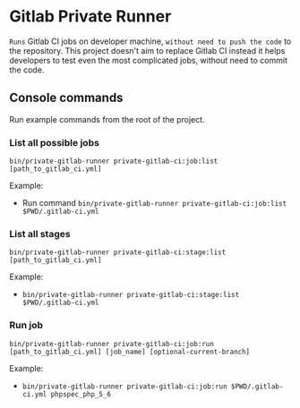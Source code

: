 # Gitlab Private Runner

`Runs` Gitlab CI jobs on developer machine, `without need to push the code` to the repository.
This project doesn't aim to replace Gitlab CI instead it helps developers to test even the most complicated jobs, without need
to commit the code. 

## Console commands
Run example commands from the root of the project.

### List all possible jobs
`bin/private-gitlab-runner private-gitlab-ci:job:list [path_to_gitlab_ci.yml]`  

Example:
* Run command `bin/private-gitlab-runner private-gitlab-ci:job:list $PWD/.gitlab-ci.yml`

### List all stages
`bin/private-gitlab-runner private-gitlab-ci:stage:list [path_to_gitlab_ci.yml]`  

Example:
* `bin/private-gitlab-runner private-gitlab-ci:stage:list $PWD/.gitlab-ci.yml`

### Run job
`bin/private-gitlab-runner private-gitlab-ci:job:run [path_to_gitlab_ci.yml] [job_name] [optional-current-branch]`

Example:
* `bin/private-gitlab-runner private-gitlab-ci:job:run $PWD/.gitlab-ci.yml phpspec_php_5_6`